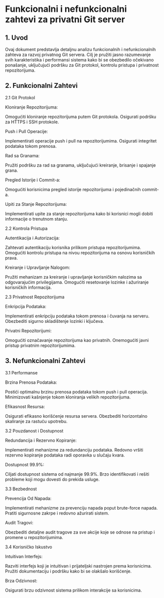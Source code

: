 # Funkcionalni i nefunkcionalni zahtevi za privatni Git server

## 1. Uvod

Ovaj dokument predstavlja detaljnu analizu funkcionalnih i nefunkcionalnih zahteva za razvoj privatnog Git servera. Cilj je pružiti jasno razumevanje svih karakteristika i performansi sistema kako bi se obezbedilo očekivano ponašanje, uključujući podršku za Git protokol, kontrolu pristupa i privatnost repozitorijuma.

## 2. Funkcionalni Zahtevi

2.1 Git Protokol

Kloniranje Repozitorijuma:

Omogućiti kloniranje repozitorijuma putem Git protokola.
Osigurati podršku za HTTPS i SSH protokole.

Push i Pull Operacije:

Implementirati operacije push i pull na repozitorijumima.
Osigurati integritet podataka tokom prenosa.

Rad sa Granama:

Pružiti podršku za rad sa granama, uključujući kreiranje, brisanje i spajanje grana.

Pregled Istorije i Commit-a:

Omogućiti korisnicima pregled istorije repozitorijuma i pojedinačnih commit-a.

Upiti za Stanje Repozitorijuma:

Implementirati upite za stanje repozitorijuma kako bi korisnici mogli dobiti informacije o trenutnom stanju.

2.2 Kontrola Pristupa

Autentikacija i Autorizacija:

Zahtevati autentikaciju korisnika prilikom pristupa repozitorijumima.
Omogućiti kontrolu pristupa na nivou repozitorijuma na osnovu korisničkih prava.

Kreiranje i Upravljanje Nalogom:

Pružiti mehanizam za kreiranje i upravljanje korisničkim nalozima sa odgovarajućim privilegijama.
Omogućiti resetovanje lozinke i ažuriranje korisničkih informacija.

2.3 Privatnost Repozitorijuma

Enkripcija Podataka:

Implementirati enkripciju podataka tokom prenosa i čuvanja na serveru.
Obezbediti sigurno skladištenje lozinki i ključeva.

Privatni Repozitorijumi:

Omogućiti označavanje repozitorijuma kao privatnih.
Onemogućiti javni pristup privatnim repozitorijumima.

## 3. Nefunkcionalni Zahtevi

3.1 Performanse

Brzina Prenosa Podataka:

Postići optimalnu brzinu prenosa podataka tokom push i pull operacija.
Minimizovati kašnjenje tokom kloniranja velikih repozitorijuma.

Efikasnost Resursa:

Osigurati efikasno korišćenje resursa servera.
Obezbediti horizontalno skaliranje za rastuću upotrebu.

3.2 Pouzdanost i Dostupnost

Redundancija i Rezervno Kopiranje:

Implementirati mehanizme za redundanciju podataka.
Redovno vršiti rezervno kopiranje podataka radi oporavka u slučaju kvara.

Dostupnost 99.9%:

Ciljati dostupnost sistema od najmanje 99.9%.
Brzo identifikovati i rešiti probleme koji mogu dovesti do prekida usluge.

3.3 Bezbednost

Prevencija Od Napada:

Implementirati mehanizme za prevenciju napada poput brute-force napada.
Pratiti sigurnosne zakrpe i redovno ažurirati sistem.

Audit Tragovi:

Obezbediti detaljne audit tragove za sve akcije koje se odnose na pristup i promene u repozitorijumima.

3.4 Korisničko Iskustvo

Intuitivan Interfejs:

Razviti interfejs koji je intuitivan i prijateljski nastrojen prema korisnicima.
Pružiti dokumentaciju i podršku kako bi se olakšalo korišćenje.

Brza Odzivnost:

Osigurati brzu odzivnost sistema prilikom interakcije sa korisnicima.
